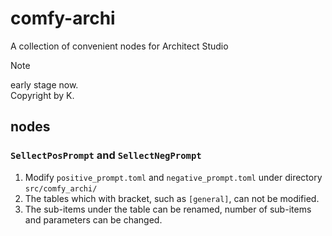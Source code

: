 # comfy-archi

A collection of convenient nodes for Architect Studio

> [!NOTE]
>
> early stage now.\
> Copyright by K.

## nodes

### `SellectPosPrompt` and `SellectNegPrompt`

1. Modify `positive_prompt.toml` and `negative_prompt.toml` under directory `src/comfy_archi/`
2. The tables which with bracket, such as `[general]`, can not be modified.
3. The sub-items under the table can be renamed, number of sub-items and parameters can be changed.
